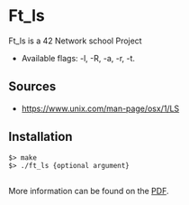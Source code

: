 # Ft_ls

Ft_ls is a 42 Network school Project

* Available flags:
-l, -R, -a, -r, -t.

## Sources
* https://www.unix.com/man-page/osx/1/LS

## Installation

```
$> make
$> ./ft_ls {optional argument}
```
##
More information can be found on the [PDF].

[PDF]: https://github.com/gharieni/ft_ls/ft_ls.en.pdf
